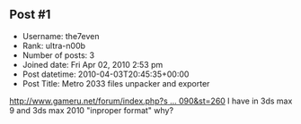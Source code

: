 ## Post #1
- Username: the7even
- Rank: ultra-n00b
- Number of posts: 3
- Joined date: Fri Apr 02, 2010 2:53 pm
- Post datetime: 2010-04-03T20:45:35+00:00
- Post Title: Metro 2033 files unpacker and exporter

[http://www.gameru.net/forum/index.php?s ... 090&st=260](http://www.gameru.net/forum/index.php?showtopic=34090&st=260)
I have in 3ds max 9 and 3ds max 2010 "inproper format" why?

